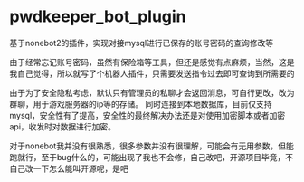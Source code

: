 # pwdkeeper_bot_plugin
基于nonebot2的插件，实现对接mysql进行已保存的账号密码的查询修改等

由于经常忘记账号密码，虽然有保险箱等工具，但还是感觉有点麻烦，当然，这是我自己觉得，所以就写了个机器人插件，只需要发送指令过去即可查询到所需要的


由于为了安全隐私考虑，默认只有管理员的私聊才会返回消息，可自行更改，改为群聊，用于游戏服务器的ip等的存储。
同时连接到本地数据库，目前仅支持mysql，安全性有了提高，安全性的最终解决办法还是对使用加密脚本或者加密api，收发时对数据进行加密。


对于nonebot我并没有很熟悉，很多参数并没有很理解，可能会有无用参数，但能跑就行，至于bug什么的，可能出现了我也不会修，自己改吧，开源项目毕竟，不自己改一下怎么能叫开源呢，是吧

